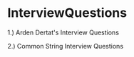 # InterviewQuestions

1.) Arden Dertat's Interview Questions

2.) Common String Interview Questions
